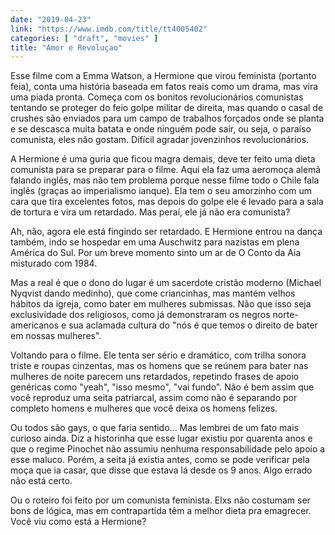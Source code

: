 ```yaml
---
date: "2019-04-23"
link: "https://www.imdb.com/title/tt4005402"
categories: [ "draft", "movies" ]
title: "Amor e Revoluçao"
---
```

Esse filme com a Emma Watson, a Hermione que virou feminista (portanto feia), conta uma história baseada em fatos reais como um drama, mas vira uma piada pronta. Começa com os bonitos revolucionários comunistas tentando se proteger do feio golpe militar de direita, mas quando o casal de crushes são enviados para um campo de trabalhos forçados onde se planta e se descasca muita batata e onde ninguém pode sair, ou seja, o paraíso comunista, eles não gostam. Difícil agradar jovenzinhos revolucionários.

A Hermione é uma guria que ficou magra demais, deve ter feito uma dieta comunista para se preparar para o filme. Aqui ela faz uma aeromoça alemã falando inglês, mas não tem problema porque nesse filme todo o Chile fala inglês (graças ao imperialismo ianque). Ela tem o seu amorzinho com um cara que tira excelentes fotos, mas depois do golpe ele é levado para a sala de tortura e vira um retardado. Mas peraí, ele já não era comunista?

Ah, não, agora ele está fingindo ser retardado. E Hermione entrou na dança também, indo se hospedar em uma Auschwitz para nazistas em plena América do Sul. Por um breve momento sinto um ar de O Conto da Aia misturado com 1984.

Mas a real é que o dono do lugar é um sacerdote cristão moderno (Michael Nyqvist dando medinho), que come criancinhas, mas mantém velhos hábitos da igreja, como bater em mulheres submissas. Não que isso seja exclusividade dos religiosos, como já demonstraram os negros norte-americanos e sua aclamada cultura do "nós é que temos o direito de bater em nossas mulheres".

Voltando para o filme. Ele tenta ser sério e dramático, com trilha sonora triste e roupas cinzentas, mas os homens que se reúnem para bater nas mulheres de noite parecem uns retardados, repetindo frases de apoio genéricas como "yeah", "isso mesmo", "vai fundo". Não é bem assim que você reproduz uma seita patriarcal, assim como não é separando por completo homens e mulheres que você deixa os homens felizes.

Ou todos são gays, o que faria sentido... Mas lembrei de um fato mais curioso ainda. Diz a historinha que esse lugar existiu por quarenta anos e que o regime Pinochet não assumiu nenhuma responsabilidade pelo apoio a esse maluco. Porém, a seita já existia antes, como se pode verificar pela moça que ia casar, que disse que estava lá desde os 9 anos. Algo errado não está certo.

Ou o roteiro foi feito por um comunista feminista. Elxs não costumam ser bons de lógica, mas em contrapartida têm a melhor dieta pra emagrecer. Você viu como está a Hermione?
